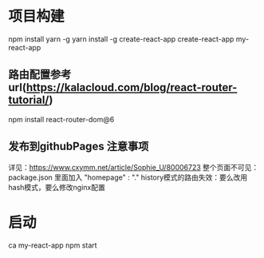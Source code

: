 # 项目构建
npm install yarn -g
yarn install -g create-react-app
create-react-app my-react-app
## 路由配置参考 url(https://kalacloud.com/blog/react-router-tutorial/)
npm install react-router-dom@6

## 发布到githubPages 注意事项
详见：https://www.cxymm.net/article/Sophie_U/80006723
整个页面不可见：package.json 里面加入 "homepage" : "."
history模式的路由失效：要么改用hash模式，要么修改nginx配置

# 启动 
ca my-react-app
npm start 
